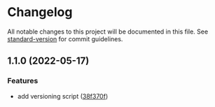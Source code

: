 # Changelog

All notable changes to this project will be documented in this file. See [standard-version](https://github.com/conventional-changelog/standard-version) for commit guidelines.

## 1.1.0 (2022-05-17)


### Features

* add versioning script ([38f370f](https://github.com/pdax-leo/semver/commit/38f370f327f9d7ef9e6157182dabea33fd5b1d6f))

